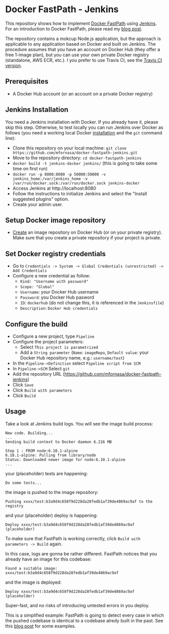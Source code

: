 # Docker FastPath - Jenkins

This repository shows how to implement [Docker FastPath](https://github.com/mfornasa/docker-fastpath) using [Jenkins](https://jenkins.io/). For an introduction to Docker FastPath, please read my [blog post](???).

The repository contains a mokcup Node.js application, but the approach is applicable to any application based on Docker and built on Jenkins.  The procedure assumes that you have an account on Docker Hub (they offer a free 1-image plan), but you can use your own private Docker registry (standalone, AWS ECR, etc.). I you prefer to use Travis CI, see the [Travis CI version](https://raw.githubusercontent.com/mfornasa/docker-fastpath-travis).


## Prerequisites
* A Docker Hub account (or an account on a private Docker registry)

## Jenkins Installation
You need a Jenkins installation with Docker. If you already have it, please skip this step. Otherwise, to test locally you can run Jenkins over Docker as follows (you need a working local Docker [installation](https://www.docker.com/community-edition#/download) and the `git` command line):

* Clone this repository on your local machine: `git clone https://github.com/mfornasa/docker-fastpath-jenkins.git`
* Move to the repository directory: `cd docker-fastpath-jenkins`
* `docker build -t jenkins-docker jenkins/` (this is going to take some time on first run)
* `docker run -p 8080:8080 -p 50000:50000 -v jenkins_home:/var/jenkins_home -v /var/run/docker.sock:/var/run/docker.sock jenkins-docker`
* Access Jenkins at http://localhost:8080
* Follow the instructions to initialize Jenkins and select the "Install suggested plugins" option.
* Create your admin user.

## Setup Docker image repository
* [Create](https://hub.docker.com/add/repository/) an image repository on Docker Hub (or on your private registry). Make sure that you create a private repository if your project is private.

## Set Docker registry credentials
* Go to `Credentials -> System -> Global Credentials (unrestricted) -> Add Credentials`
* Configure a new credential as follow:
  * `Kind: "Username with password"`
  * `Scope: "Global"`
  * `Username`: your Docker Hub username
  * `Password`: you Docker Hub pasword
  * `ID`: `dockerhub` (do not change this, it is referenced in the `Jenkinsfile`)
  * `Description`: `Docker Hub credentials`

## Configure the build
* Configure a new project, type `Pipeline`
* Configure the project parameters:
  * Select `This project is parametrized`
  * Add a `String parameter` (`Name`: `imageRepo`, `Default value`: your Docker Hub repository name, e.g.: `username/test`)
* In the `Pipeline->Definition` select `Pipeline script from SCM`
* In `Pipeline->SCM` Select `git`
* Add the repository URL (https://github.com/mfornasa/docker-fastpath-jenkins)
* Click `Save`
* Click `Build with parameters`
* Click `Build`

## Usage

Take a look at Jenkins build logs. You will see the image build process:
```
New code. Building...
...
Sending build context to Docker daemon 6.216 MB

Step 1 : FROM node:6.10.1-alpine
6.10.1-alpine: Pulling from library/node
Status: Downloaded newer image for node:6.10.1-alpine
...
```
your (placeholder) tests are happening:
```
Do some tests...
```
the image is pushed to the image repository:
```
Pushing xxxx/test:b3a9d4c658f9d228da28fedb1af39de4869ac9af to the registry
```
and your (placeholder) deploy is happening:
```
Deploy xxxx/test:b3a9d4c658f9d228da28fedb1af39de4869ac9af (placeholder)
```

To make sure that FastPath is working correctly, click `Build with parameters -> Build` again.

In this case, logs are gonna be rather different. FastPath notices that you already have an image for this codebase:

```
Found a suitable image: xxxx/test:b3a9d4c658f9d228da28fedb1af39de4869ac9af
```

and the image is deployed:
```
Deploy xxxx/test:b3a9d4c658f9d228da28fedb1af39de4869ac9af (placeholder)
```

Super-fast, and no risks of introducing untested errors in you deploy.

This is a simplified example: FastPath is going to detect every case in which the pushed codebase is identical to a codebase alredy built in the past. See this [blog post](??) for some examples.

